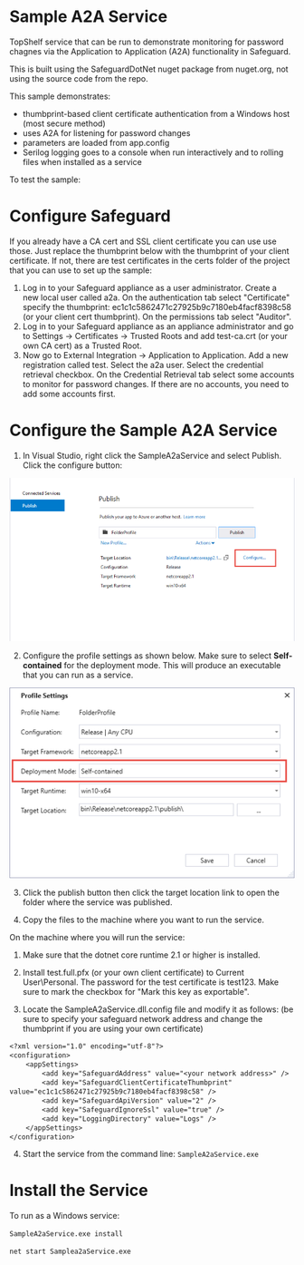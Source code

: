 Sample A2A Service
==================

TopShelf service that can be run to demonstrate monitoring for password chagnes via the Application to Application (A2A) functionality in Safeguard.

This is built using the SafeguardDotNet nuget package from nuget.org, not using the source code from the repo.

This sample demonstrates:

- thumbprint-based client certificate authentication from a Windows host (most secure method)
- uses A2A for listening for password changes
- parameters are loaded from app.config
- Serilog logging goes to a console when run interactively and to rolling files when installed as a service


To test the sample:

Configure Safeguard
===================

If you already have a CA cert and SSL client certificate you can use use those. Just replace the thumbprint below with the thumbprint of your client certificate. If not, there are test certificates in the certs folder of the project that you can use to set up the sample:

1. Log in to your Safeguard appliance as a user administrator. Create a new local user called a2a. On the authentication tab select "Certificate" specify the thumbprint: ec1c1c5862471c27925b9c7180eb4facf8398c58 (or your client cert thumbprint). On the permissions tab select "Auditor".
2. Log in to your Safeguard appliance as an appliance administrator and go to Settings -> Certificates -> Trusted Roots and add test-ca.crt (or your own CA cert) as a Trusted Root.
3. Now go to External Integration -> Application to Application. Add a new registration called test. Select the a2a user. Select the  credential retrieval checkbox. On the Credential Retrieval tab select some accounts to monitor for password changes. If there are no accounts, you need to add some accounts first.
 

Configure the Sample A2A Service
================================
1. In Visual Studio, right click the SampleA2aService and select Publish. Click the configure button:

![Publish Settings](help/i1.png)

2. Configure the profile settings as shown below. Make sure to select **Self-contained** for the deployment mode. This will produce an executable that you can run as a service.

![Publish Profile Settings](help/i2.png)

3. Click the publish button then click the target location link to open the folder where the service was published.

4. Copy the files to the machine where you want to run the service. 

On the machine where you will run the service:

1. Make sure that the dotnet core runtime 2.1 or higher is installed. 

2. Install test.full.pfx (or your own client certificate) to Current User\Personal. The password for the test certificate is test123. Make sure to mark the checkbox for "Mark this key as exportable". 

3. Locate the SampleA2aService.dll.config file and modify it as follows: (be sure to specify your safeguard network address and change the thumbprint if you are using your own certificate)

```
<?xml version="1.0" encoding="utf-8"?>
<configuration>
    <appSettings>
        <add key="SafeguardAddress" value="<your network address>" />
        <add key="SafeguardClientCertificateThumbprint" value="ec1c1c5862471c27925b9c7180eb4facf8398c58" />
        <add key="SafeguardApiVersion" value="2" />
        <add key="SafeguardIgnoreSsl" value="true" />
        <add key="LoggingDirectory" value="Logs" />
    </appSettings>
</configuration>
```
4. Start the service from the command line: `SampleA2aService.exe`

Install the Service
===================

To run as a Windows service:

`SampleA2aService.exe install`

`net start Samplea2aService.exe`
